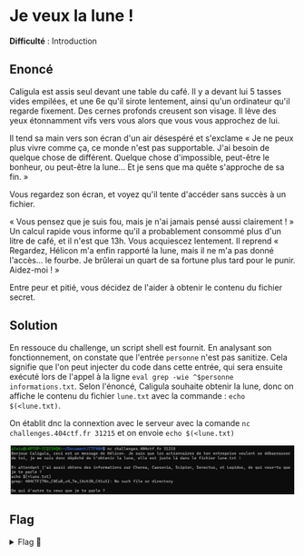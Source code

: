 # Je veux la lune !

**Difficulté** : Introduction

## Enoncé

Caligula est assis seul devant une table du café. Il y a devant lui 5 tasses vides empilées, et une 6e qu'il sirote lentement, ainsi qu'un ordinateur qu'il regarde fixement. Des cernes profonds creusent son visage. Il lève des yeux étonnamment vifs vers vous alors que vous vous approchez de lui.

Il tend sa main vers son écran d'un air désespéré et s'exclame « Je ne peux plus vivre comme ça, ce monde n'est pas supportable. J'ai besoin de quelque chose de différent. Quelque chose d'impossible, peut-être le bonheur, ou peut-être la lune... Et je sens que ma quête s'approche de sa fin. »

Vous regardez son écran, et voyez qu'il tente d'accéder sans succès à un fichier.

« Vous pensez que je suis fou, mais je n'ai jamais pensé aussi clairement ! » Un calcul rapide vous informe qu'il a probablement consommé plus d'un litre de café, et il n'est que 13h. Vous acquiescez lentement. Il reprend « Regardez, Hélicon m'a enfin rapporté la lune, mais il ne m'a pas donné l'accès... le fourbe. Je brûlerai un quart de sa fortune plus tard pour le punir. Aidez-moi ! »

Entre peur et pitié, vous décidez de l'aider à obtenir le contenu du fichier secret.


## Solution

En ressouce du challenge, un script shell est fournit. En analysant son fonctionnement, on constate que l'entrée `personne` n'est pas sanitize. Cela signifie que l'on peut injecter du code dans cette entrée, qui sera ensuite exécuté lors de l'appel à la ligne `eval grep -wie ^$personne informations.txt`. Selon l'énoncé, Caligula souhaite obtenir la lune, donc on affiche le contenu du fichier `lune.txt` avec la commande : `echo $(<lune.txt)`.

On établit dnc la connextion avec le serveur avec la comande `nc challenges.404ctf.fr 31215` et on envoie `echo $(<lune.txt)` 
<p align="center"><img src="Solution.png" alt="Solution" width="500"></p>

## Flag

<details>
<summary> Flag 🚩</summary>

```
404CTF{70n_C0EuR_v4_7e_1Ach3R_C41uS}
```
